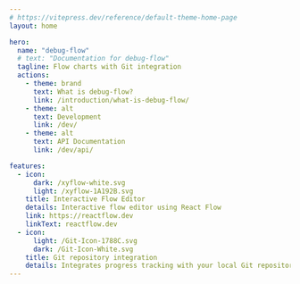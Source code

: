 ```yaml
---
# https://vitepress.dev/reference/default-theme-home-page
layout: home

hero:
  name: "debug-flow"
  # text: "Documentation for debug-flow"
  tagline: Flow charts with Git integration
  actions:
    - theme: brand
      text: What is debug-flow?
      link: /introduction/what-is-debug-flow/
    - theme: alt
      text: Development
      link: /dev/
    - theme: alt
      text: API Documentation
      link: /dev/api/

features:
  - icon:
      dark: /xyflow-white.svg
      light: /xyflow-1A192B.svg
    title: Interactive Flow Editor
    details: Interactive flow editor using React Flow
    link: https://reactflow.dev
    linkText: reactflow.dev
  - icon:
      light: /Git-Icon-1788C.svg
      dark: /Git-Icon-White.svg
    title: Git repository integration
    details: Integrates progress tracking with your local Git repository
---
```

